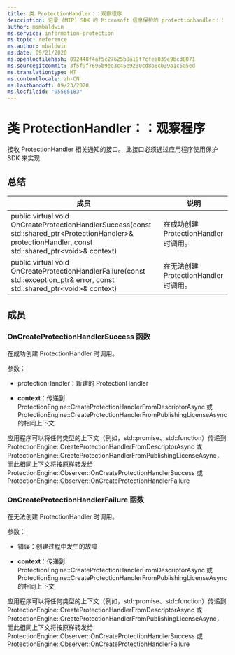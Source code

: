 ```yaml
---
title: 类 ProtectionHandler：：观察程序
description: 记录 (MIP) SDK 的 Microsoft 信息保护的 protectionhandler：： observer 类。
author: msmbaldwin
ms.service: information-protection
ms.topic: reference
ms.author: mbaldwin
ms.date: 09/21/2020
ms.openlocfilehash: 092448f4af5c27625b8a19f7cfea039e9bcd8071
ms.sourcegitcommit: 3f5f9f7695b9ed3c45e9230cd8b8cb39a1c5a5ed
ms.translationtype: MT
ms.contentlocale: zh-CN
ms.lasthandoff: 09/23/2020
ms.locfileid: "95565183"
---
```

# <a name="class-protectionhandlerobserver"></a>类 ProtectionHandler：：观察程序 
接收 ProtectionHandler 相关通知的接口。
此接口必须通过应用程序使用保护 SDK 来实现
  
## <a name="summary"></a>总结
 成员                        | 说明                                
--------------------------------|---------------------------------------------
public virtual void OnCreateProtectionHandlerSuccess(const std::shared_ptr\<ProtectionHandler\>& protectionHandler, const std::shared_ptr\<void\>& context)  |  在成功创建 ProtectionHandler 时调用。
public virtual void OnCreateProtectionHandlerFailure(const std::exception_ptr& error, const std::shared_ptr\<void\>& context)  |  在无法创建 ProtectionHandler 时调用。
  
## <a name="members"></a>成员
  
### <a name="oncreateprotectionhandlersuccess-function"></a>OnCreateProtectionHandlerSuccess 函数
在成功创建 ProtectionHandler 时调用。

参数：  
* protectionHandler：新建的 ProtectionHandler


* **context**：传递到 ProtectionEngine::CreateProtectionHandlerFromDescriptorAsync 或 ProtectionEngine::CreateProtectionHandlerFromPublishingLicenseAsync 的相同上下文


应用程序可以将任何类型的上下文（例如，std::promise、std::function）传递到 ProtectionEngine::CreateProtectionHandlerFromDescriptorAsync 或 ProtectionEngine::CreateProtectionHandlerFromPublishingLicenseAsync，而此相同上下文将按原样转发给 ProtectionEngine::Observer::OnCreateProtectionHandlerSuccess 或 ProtectionEngine::Observer::OnCreateProtectionHandlerFailure
  
### <a name="oncreateprotectionhandlerfailure-function"></a>OnCreateProtectionHandlerFailure 函数
在无法创建 ProtectionHandler 时调用。

参数：  
* 错误：创建过程中发生的故障 


* **context**：传递到 ProtectionEngine::CreateProtectionHandlerFromDescriptorAsync 或 ProtectionEngine::CreateProtectionHandlerFromPublishingLicenseAsync 的相同上下文


应用程序可以将任何类型的上下文（例如，std::promise、std::function）传递到 ProtectionEngine::CreateProtectionHandlerFromDescriptorAsync 或 ProtectionEngine::CreateProtectionHandlerFromPublishingLicenseAsync，而此相同上下文将按原样转发给 ProtectionEngine::Observer::OnCreateProtectionHandlerSuccess 或 ProtectionEngine::Observer::OnCreateProtectionHandlerFailure